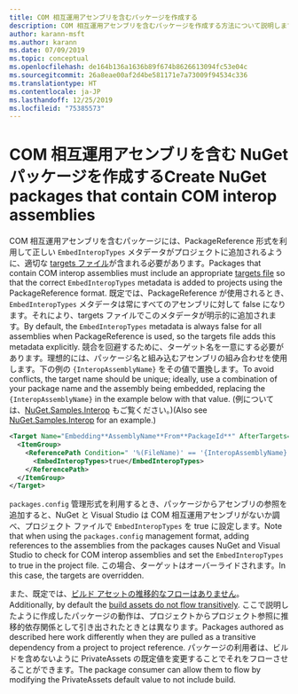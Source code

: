 ```yaml
---
title: COM 相互運用アセンブリを含むパッケージを作成する
description: COM 相互運用アセンブリを含むパッケージを作成する方法について説明します
author: karann-msft
ms.author: karann
ms.date: 07/09/2019
ms.topic: conceptual
ms.openlocfilehash: de164b136a1636b89f674b8626613094fc53e04c
ms.sourcegitcommit: 26a8eae00af2d4be581171e7a73009f94534c336
ms.translationtype: HT
ms.contentlocale: ja-JP
ms.lasthandoff: 12/25/2019
ms.locfileid: "75385573"
---
```

# <a name="create-nuget-packages-that-contain-com-interop-assemblies"></a><span data-ttu-id="ce298-103">COM 相互運用アセンブリを含む NuGet パッケージを作成する</span><span class="sxs-lookup"><span data-stu-id="ce298-103">Create NuGet packages that contain COM interop assemblies</span></span>

<span data-ttu-id="ce298-104">COM 相互運用アセンブリを含むパッケージには、PackageReference 形式を利用して正しい `EmbedInteropTypes` メタデータがプロジェクトに追加されるように、適切な [targets ファイル](creating-a-package.md#include-msbuild-props-and-targets-in-a-package)が含まれる必要があります。</span><span class="sxs-lookup"><span data-stu-id="ce298-104">Packages that contain COM interop assemblies must include an appropriate [targets file](creating-a-package.md#include-msbuild-props-and-targets-in-a-package) so that the correct `EmbedInteropTypes` metadata is added to projects using the PackageReference format.</span></span> <span data-ttu-id="ce298-105">既定では、PackageReference が使用されるとき、`EmbedInteropTypes` メタデータは常にすべてのアセンブリに対して false になります。それにより、targets ファイルでこのメタデータが明示的に追加されます。</span><span class="sxs-lookup"><span data-stu-id="ce298-105">By default, the `EmbedInteropTypes` metadata is always false for all assemblies when PackageReference is used, so the targets file adds this metadata explicitly.</span></span> <span data-ttu-id="ce298-106">競合を回避するために、ターゲット名を一意にする必要があります。理想的には、パッケージ名と組み込むアセンブリの組み合わせを使用します。下の例の `{InteropAssemblyName}` をその値で置換します。</span><span class="sxs-lookup"><span data-stu-id="ce298-106">To avoid conflicts, the target name should be unique; ideally, use a combination of your package name and the assembly being embedded, replacing the `{InteropAssemblyName}` in the example below with that value.</span></span> <span data-ttu-id="ce298-107">(例については、[NuGet.Samples.Interop](https://github.com/NuGet/Samples/tree/master/NuGet.Samples.Interop) もご覧ください。)</span><span class="sxs-lookup"><span data-stu-id="ce298-107">(Also see [NuGet.Samples.Interop](https://github.com/NuGet/Samples/tree/master/NuGet.Samples.Interop) for an example.)</span></span>

```xml
<Target Name="Embedding**AssemblyName**From**PackageId**" AfterTargets="ResolveReferences" BeforeTargets="FindReferenceAssembliesForReferences">
  <ItemGroup>
    <ReferencePath Condition=" '%(FileName)' == '{InteropAssemblyName}' AND '%(ReferencePath.NuGetPackageId)' == '$(MSBuildThisFileName)' ">
      <EmbedInteropTypes>true</EmbedInteropTypes>
    </ReferencePath>
  </ItemGroup>
</Target>
```

<span data-ttu-id="ce298-108">`packages.config` 管理形式を利用するとき、パッケージからアセンブリの参照を追加すると、NuGet と Visual Studio は COM 相互運用アセンブリがないか調べ、プロジェクト ファイルで `EmbedInteropTypes` を true に設定します。</span><span class="sxs-lookup"><span data-stu-id="ce298-108">Note that when using the `packages.config` management format, adding references to the assemblies from the packages causes NuGet and Visual Studio to check for COM interop assemblies and set the `EmbedInteropTypes` to true in the project file.</span></span> <span data-ttu-id="ce298-109">この場合、ターゲットはオーバーライドされます。</span><span class="sxs-lookup"><span data-stu-id="ce298-109">In this case, the targets are overridden.</span></span>

<span data-ttu-id="ce298-110">また、既定では、[ビルド アセットの推移的なフローはありません](../consume-packages/package-references-in-project-files.md#controlling-dependency-assets)。</span><span class="sxs-lookup"><span data-stu-id="ce298-110">Additionally, by default the [build assets do not flow transitively](../consume-packages/package-references-in-project-files.md#controlling-dependency-assets).</span></span> <span data-ttu-id="ce298-111">ここで説明したように作成したパッケージの動作は、プロジェクトからプロジェクト参照に推移的依存関係として引き出されたときとは異なります。</span><span class="sxs-lookup"><span data-stu-id="ce298-111">Packages authored as described here work differently when they are pulled as a transitive dependency from a project to project reference.</span></span> <span data-ttu-id="ce298-112">パッケージの利用者は、ビルドを含めないように PrivateAssets の既定値を変更することでそれをフローさせることができます。</span><span class="sxs-lookup"><span data-stu-id="ce298-112">The package consumer can allow them to flow by modifying the PrivateAssets default value to not include build.</span></span>

<a name="creating-the-package"></a>